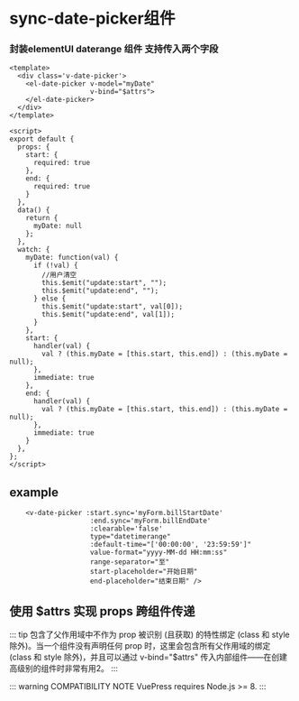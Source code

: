 
# sync-date-picker组件 
### 封装elementUI daterange 组件 支持传入两个字段
``` vue
<template>
  <div class='v-date-picker'>
    <el-date-picker v-model="myDate"
                    v-bind="$attrs">
    </el-date-picker>
  </div>
</template>

<script>
export default {
  props: {
    start: {
      required: true
    },
    end: {
      required: true
    }
  },
  data() {
    return {
      myDate: null
    };
  },
  watch: {
    myDate: function(val) {
      if (!val) {
        //用户清空
        this.$emit("update:start", "");
        this.$emit("update:end", "");
      } else {
        this.$emit("update:start", val[0]);
        this.$emit("update:end", val[1]);
      }
    },
    start: {
      handler(val) {
        val ? (this.myDate = [this.start, this.end]) : (this.myDate = null);
      },
      immediate: true
    },
    end: {
      handler(val) {
        val ? (this.myDate = [this.start, this.end]) : (this.myDate = null);
      },
      immediate: true
    }
  },
};
</script>
```
## example
```vue
    <v-date-picker :start.sync='myForm.billStartDate'
                    :end.sync='myForm.billEndDate'
                    :clearable='false'
                    type="datetimerange"
                    :default-time="['00:00:00', '23:59:59']"
                    value-format="yyyy-MM-dd HH:mm:ss"
                    range-separator="至"
                    start-placeholder="开始日期"
                    end-placeholder="结束日期" />
```
##  使用 $attrs 实现 props 跨组件传递

::: tip
包含了父作用域中不作为 prop 被识别 (且获取) 的特性绑定 (class 和 style 除外)。当一个组件没有声明任何 prop 时，这里会包含所有父作用域的绑定 (class 和 style 除外)，并且可以通过 v-bind="$attrs" 传入内部组件——在创建高级别的组件时非常有用2。
:::

::: warning COMPATIBILITY NOTE
VuePress requires Node.js >= 8.
:::


